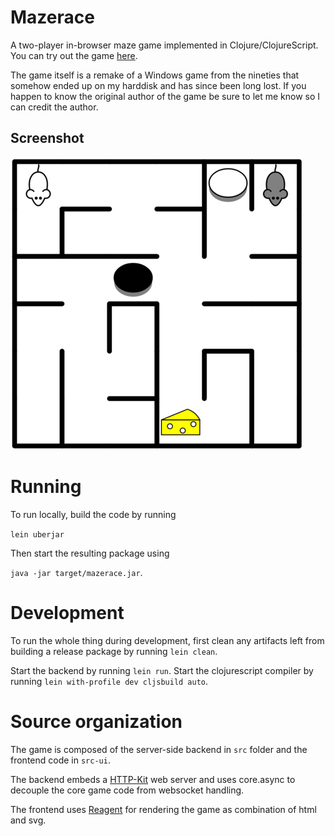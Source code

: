# Mazerace

A two-player in-browser maze game implemented in Clojure/ClojureScript. You can try out the game [here](https://mazerace.herokuapp.com).

The game itself is a remake of a Windows game from the nineties that somehow ended up on my harddisk and has since been long lost. If you happen to know the original author of the game be sure to let me know so I can credit the author.

## Screenshot
![image of game](resources/public/imgs/game-small.png)

# Running

To run locally, build the code by running 

`lein uberjar` 

Then start the resulting package using 

`java -jar target/mazerace.jar`.

# Development

To run the whole thing during development, first clean any artifacts left from building a release package by running `lein clean`.

Start the backend by running `lein run`. Start the clojurescript compiler by running `lein with-profile dev cljsbuild auto`.

# Source organization

The game is composed of the server-side backend in `src` folder and the frontend code in `src-ui`.

The backend embeds a [HTTP-Kit](/http-kit/http-kit) web server and uses core.async to decouple the core game code from websocket handling.

The frontend uses [Reagent](/reagent-project/reagent) for rendering the game as combination of html and svg.
